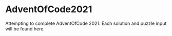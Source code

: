 # AdventOfCode2021

Attempting to complete AdventOfCode 2021. Each solution and puzzle input will be found here.
